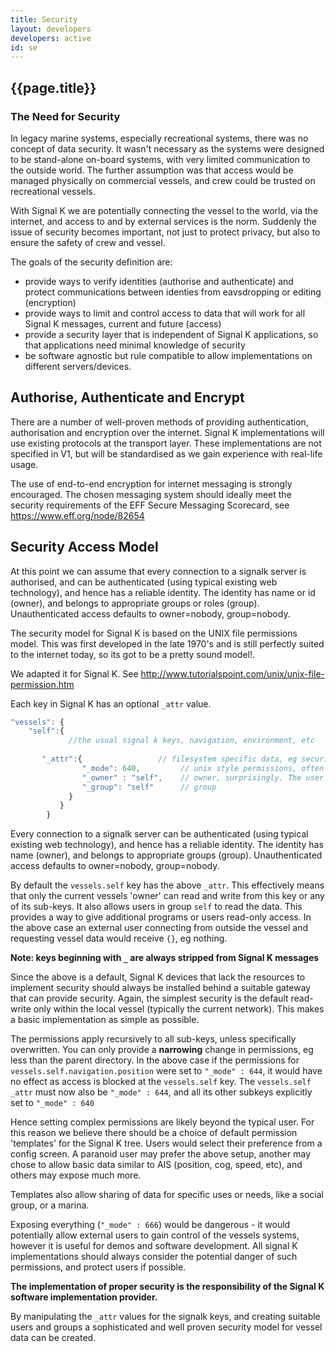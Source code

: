 ```yaml
---
title: Security
layout: developers
developers: active
id: se
---
```


## {{page.title}}

### The Need for Security

In legacy marine systems, especially recreational systems, there was no concept of data security. It wasn't necessary as
the systems were designed to be stand-alone on-board systems, with very limited communication to the outside world. The
further assumption was that access would be managed physically on commercial vessels, and crew could be trusted on
recreational vessels.

With Signal K we are potentially connecting the vessel to the world, via the internet, and access to and by external
services is the norm. Suddenly the issue of security becomes important, not just to protect privacy, but also to ensure
the safety of crew and vessel.

The goals of the security definition are:

* provide ways to verify identities (authorise and authenticate) and protect communications between identies from eavsdropping or editing (encryption) 
* provide ways to limit and control access to data that will work for all Signal K messages, current and future (access)
* provide a security layer that is independent of Signal K applications, so that applications need minimal knowledge of
  security
* be software agnostic but rule compatible to allow implementations on different servers/devices.

## Authorise, Authenticate and Encrypt

There are a number of well-proven methods of providing authentication, authorisation and encryption over the internet. Signal K implementations will use existing protocols at the transport layer. These implementations are not specified in V1, but will be standardised as we gain experience with real-life usage. 

The use of end-to-end encryption for internet messaging is strongly encouraged. The chosen messaging system should ideally meet the security requirements of the EFF Secure Messaging Scorecard, see https://www.eff.org/node/82654

## Security Access Model

At this point we can assume that every connection to a signalk server is authorised, and can be authenticated (using typical existing web technology), and hence has a reliable identity. The identity has name or id (owner), and belongs to appropriate groups or roles (group). Unauthenticated access defaults to owner=nobody, group=nobody.

The security model for Signal K is based on the UNIX file permissions model. This was first developed in the late 1970's and is still perfectly suited to the internet today, so its got to be a pretty sound model!. 

We adapted it for Signal K. See http://www.tutorialspoint.com/unix/unix-file-permission.htm

Each key in Signal K has an optional `_attr` value.

```javascript
"vessels": {
    "self":{
             //the usual signal k keys, navigation, environment, etc
            
       "_attr":{                 // filesystem specific data, eg security, possibly more later
                "_mode": 640,         // unix style permissions, often written in `owner:group:other` form, `-rw-r-----`
                "_owner" : "self",    // owner, surprisingly. The user who created the item, sometimes a virtual user like 'self'
                "_group": "self"      // group
             }
           }
        }
```

Every connection to a signalk server can be authenticated (using typical existing web technology), and hence has a reliable identity. The identity has name (owner), and belongs to appropriate groups (group). Unauthenticated access defaults to owner=nobody, group=nobody.

By default the `vessels.self` key has the above `_attr`. This effectively means that only the current vessels 'owner' can read and write from this key or any of its sub-keys. It also allows users in group `self` to read the data. This provides a way to give additional programs or users read-only access. In the above case an external user connecting from outside the vessel and requesting vessel data would receive `{}`, eg nothing. 

__Note: keys beginning with `_` are always stripped from Signal K messages__

Since the above is a default, Signal K devices that lack the resources to implement security should always be installed behind a suitable gateway that can provide security. Again, the simplest security is the default read-write only within the local vessel (typically the current network). This makes a basic implementation as simple as possible.

The permissions apply recursively to all sub-keys, unless specifically overwritten. You can only provide a __narrowing__ change in permissions, eg less than the parent directory. In the above case if the permissions for `vessels.self.navigation.position` were set to `"_mode" : 644`, it would have no effect as access is blocked at the `vessels.self` key. The `vessels.self` `_attr` must now also be `"_mode" : 644`, and all its other subkeys explicitly set to `"_mode" : 640`

Hence setting complex permissions are likely beyond the typical user. For this reason we believe there should be a choice of default permission 'templates' for the Signal K tree. Users would select their preference from a config screen. A paranoid user may prefer the above setup, another may chose to allow basic data similar to AIS (position, cog, speed, etc), and others may expose much more.

Templates also allow sharing of data for specific uses or needs, like a social group, or a marina.

Exposing everything (`"_mode" : 666`) would be dangerous - it would potentially allow external users to gain control of the vessels systems, however it is useful for demos and software development. All signal K implementations should always consider the potential danger of such permissions, and protect users if possible.

**The implementation of proper security is the responsibility of the Signal K software implementation provider.**

By manipulating the `_attr` values for the signalk keys, and creating suitable users and groups a sophisticated and well proven security model for vessel data can be created.
